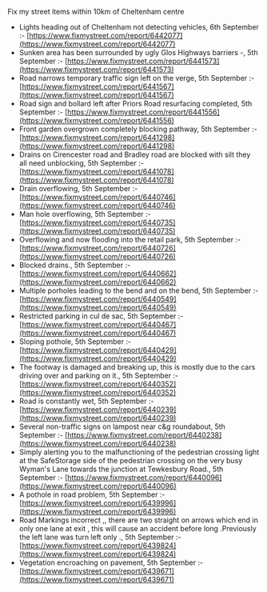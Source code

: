 Fix my street items within 10km of Cheltenham centre

<!-- fix_marker starts -->

- Lights heading out of Cheltenham not detecting vehicles, 6th September :- [https://www.fixmystreet.com/report/6442077](https://www.fixmystreet.com/report/6442077)
- Sunken area has been surrounded by ugly Glos Highways barriers -, 5th September :- [https://www.fixmystreet.com/report/6441573](https://www.fixmystreet.com/report/6441573)
- Road narrows temporary traffic sign left on the verge, 5th September :- [https://www.fixmystreet.com/report/6441567](https://www.fixmystreet.com/report/6441567)
- Road sign and bollard left after Priors Road resurfacing completed, 5th September :- [https://www.fixmystreet.com/report/6441556](https://www.fixmystreet.com/report/6441556)
- Front garden overgrown completely blocking pathway, 5th September :- [https://www.fixmystreet.com/report/6441298](https://www.fixmystreet.com/report/6441298)
- Drains on Cirencester road and Bradley road are blocked with silt they all need unblocking, 5th September :- [https://www.fixmystreet.com/report/6441078](https://www.fixmystreet.com/report/6441078)
- Drain overflowing, 5th September :- [https://www.fixmystreet.com/report/6440746](https://www.fixmystreet.com/report/6440746)
- Man hole overflowing, 5th September :- [https://www.fixmystreet.com/report/6440735](https://www.fixmystreet.com/report/6440735)
- Overflowing and now flooding into the retail park, 5th September :- [https://www.fixmystreet.com/report/6440726](https://www.fixmystreet.com/report/6440726)
- Blocked drains., 5th September :- [https://www.fixmystreet.com/report/6440662](https://www.fixmystreet.com/report/6440662)
- Multiple porholes leading to the bend and on the bend, 5th September :- [https://www.fixmystreet.com/report/6440549](https://www.fixmystreet.com/report/6440549)
- Restricted parking in cul de sac, 5th September :- [https://www.fixmystreet.com/report/6440467](https://www.fixmystreet.com/report/6440467)
- Sloping pothole, 5th September :- [https://www.fixmystreet.com/report/6440429](https://www.fixmystreet.com/report/6440429)
- The footway is damaged and breaking up, this is mostly due to the cars driving over and parking on it., 5th September :- [https://www.fixmystreet.com/report/6440352](https://www.fixmystreet.com/report/6440352)
- Road is constantly wet, 5th September :- [https://www.fixmystreet.com/report/6440239](https://www.fixmystreet.com/report/6440239)
- Several non-traffic signs on lampost near c&g roundabout, 5th September :- [https://www.fixmystreet.com/report/6440238](https://www.fixmystreet.com/report/6440238)
- Simply alerting you to the malfunctioning of the pedestrian crossing light at the SafeStorage side of the pedestrian crossing on the very busy Wyman's Lane towards the junction at Tewkesbury Road., 5th September :- [https://www.fixmystreet.com/report/6440096](https://www.fixmystreet.com/report/6440096)
- A pothole in road problem, 5th September :- [https://www.fixmystreet.com/report/6439996](https://www.fixmystreet.com/report/6439996)
- Road Markings incorrect ,, there are two straight on arrows which end in only one lane at exit , this will cause an accident before long .Previously the left lane was turn left only ., 5th September :- [https://www.fixmystreet.com/report/6439824](https://www.fixmystreet.com/report/6439824)
- Vegetation encroaching on pavement, 5th September :- [https://www.fixmystreet.com/report/6439671](https://www.fixmystreet.com/report/6439671)

<!-- fix_marker ends -->